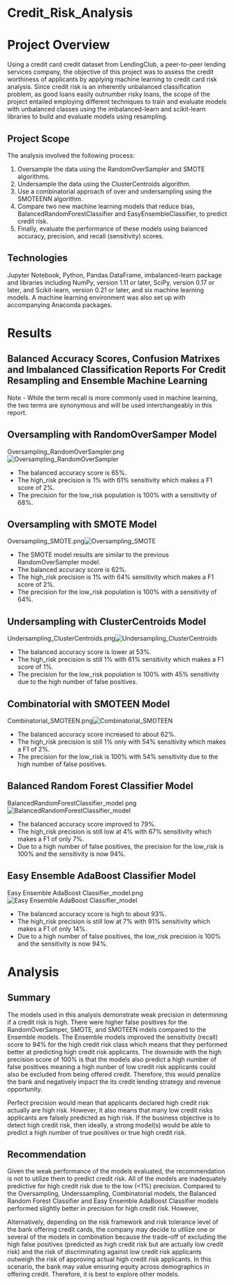 # Credit_Risk_Analysis

# Project Overview
Using a credit card credit dataset from LendingClub, a peer-to-peer lending services company, the objective of this project was to assess the credit worthiness of applicants by applying machine learning to credit card risk analysis. Since credit risk is an inherently unbalanced classification problem, as good loans easily outnumber risky loans, the scope of the project entailed employing different techniques to train and evaluate models with unbalanced classes using the imbalanced-learn and scikit-learn libraries to build and evaluate models using resampling.

## Project Scope
The analysis involved the following process:

1) Oversample the data using the RandomOverSampler and SMOTE algorithms.
2) Undersample the data using the ClusterCentroids algorithm.
3) Use a combinatorial approach of over and undersampling using the SMOTEENN algorithm.
4) Compare two new machine learning models that reduce bias, BalancedRandomForestClassifier and EasyEnsembleClassifier, to predict credit risk.
5) Finally, evaluate the performance of these models using balanced accuracy, precision, and recall (sensitivity) scores.



## Technologies
Jupyter Notebook, Python, Pandas DataFrame, imbalanced-learn package and libraries including NumPy, version 1.11 or later, SciPy, version 0.17 or later, and Scikit-learn, version 0.21 or later, and six machine learning models. A machine learning environment was also set up with accompanying Anaconda packages.



# Results 
## Balanced Accuracy Scores, Confusion Matrixes and Imbalanced Classification Reports For Credit Resampling and Ensemble Machine Learning

Note - While the term recall is more commonly used in machine learning, the two terms are synonymous and will be used interchangeably in this report.


## Oversampling with RandomOverSamper Model

Oversampling_RandomOverSampler.png![Oversampling_RandomOverSampler](https://user-images.githubusercontent.com/80140082/124972911-bf975880-dfdf-11eb-81af-edd90318471d.png)

* The balanced accuracy score is 65%.
* The high_risk precision is 1% with 61% sensitivity which makes a F1 score of 2%.
* The precision for the low_risk population is 100% with a sensitivity of 68%. 


## Oversampling with SMOTE Model

Oversampling_SMOTE.png![Oversampling_SMOTE](https://user-images.githubusercontent.com/80140082/124973262-287ed080-dfe0-11eb-92d3-25903ea4cb92.png)

* The SMOTE model results are similar to the previous RandomOverSampler model.
* The balanced accuracy score is 62%.
* The high_risk precision is 1% with 64% sensitivity which makes a F1 score of 2%.
* The precision for the low_risk population is 100% with a sensitivity of 64%.


## Undersampling with ClusterCentroids Model

Undersampling_ClusterCentroids.png![Undersampling_ClusterCentroids](https://user-images.githubusercontent.com/80140082/124975171-95936580-dfe2-11eb-89d0-c2936723a490.png)

* The balanced accuracy score is lower at 53%.
* The high_risk precision is still 1% with 61% sensitivity which makes a F1 score of 1%.
* The precision for the low_risk population is 100% with 45% sensitivity due to the high number of false positives.


## Combinatorial with SMOTEEN Model

Combinatorial_SMOTEEN.png![Combinatorial_SMOTEEN](https://user-images.githubusercontent.com/80140082/125140714-fea0d900-e0c7-11eb-8cec-6befb9f5fb9c.png)

* The balanced accuracy score increased to about 62%.
* The high_risk precision is still 1% only with 54% sensitivity which makes a F1 of 2%.
* The precision for the low_risk is 100% with 54% sensitivity due to the high number of false positives.


## Balanced Random Forest Classifier Model

BalancedRandomForestClassifier_model.png![BalancedRandomForestClassifier_model](https://user-images.githubusercontent.com/80140082/125140612-c1d4e200-e0c7-11eb-954f-cf3675640b85.png)

* The balanced accuracy score improved to 79%.
* The high_risk precision is still low at 4% with 67% sensitivity which makes a F1 of only 7%.
* Due to a high number of false positives, the precision for the low_risk is 100% and the sensitivity is now 94%.


## Easy Ensemble AdaBoost Classifier Model

Easy Ensemble AdaBoost Classifier_model.png![Easy Ensemble AdaBoost Classifier_model](https://user-images.githubusercontent.com/80140082/125127849-0190cf00-e0b2-11eb-9a96-c3b6644220a9.png)

* The balanced accuracy score is high to about 93%.
* The high_risk precision is still low at 7% with 91% sensitivity which makes a F1 of only 14%.
* Due to a high number of false positives, the low_risk precision is 100% and the sensitivity is now 94%.



# Analysis 


## Summary

The models used in this analysis demonstrate weak precision in determining if a credit risk is high. There were higher false positives for the RandomOverSamper, SMOTE, and SMOTEEN mdels compared to the Ensemble models. The Ensemble models improved the sensitivity (recall) score to 94% for the high credit risk class which means that they performed better at predicting high credit risk applicants. The downside with the high precision score of 100% is that the models also predict a high number of false positives meaning a high nunber of low credit risk applicants could also be excluded from being offered credit. Therefore, this would penalize the bank and negatively impact the its credit lending strategy and revenue opportunity. 

Perfect precision would mean that applicants declared high credit risk actually are high risk. However, it also means that many low credit risks applicants are falsely predicted as high risk. If the business objective is to detect high credit risk, then ideally, a strong model(s) would be able to predict a high number of true positives or true high credit risk. 

## Recommendation

Given the weak performance of the models evaluated, the recommendation is not to utilize them to predict credit risk. All of the models are inadequately predictive for high credit risk due to the low (<1%) precision. Compared to the Oversampling, Underssampling, Combinatorial models, the Balanced Random Forest Classifier and Easy Ensemble AdaBoost Classifier models performed slightly better in precision for high credit risk. However, 

Alternatively, depending on the risk framework and risk tolerance level of the bank offering credit cards, the company may decide to utilize one or several of the models in combination because the trade-off of excluding the high false positives (predicted as high credit risk but are actually low credit risk) and the risk of discriminating against low credit risk applicants outweigh the risk of approving actual high credit risk applicants. In this scenario, the bank may value ensuring equity across demographics in offering credit. Therefore, it is best to explore other models.





